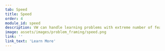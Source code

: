 ```yaml
---
tab: Speed
title: Speed
order: 4
module_id: speed
description: VW can handle learning problems with extreme number of features (over a trillion) while still being one of the most computationally efficient learners out there.
image: assets/images/problem_framing/speed.png
link: ''
link_text: 'Learn More'
---
```

